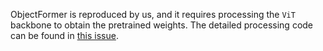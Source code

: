 ObjectFormer is reproduced by us, and it requires processing the `ViT` backbone to obtain the pretrained weights. The detailed processing code can be found in [this issue](https://github.com/scu-zjz/IMDLBenCo/issues/41).